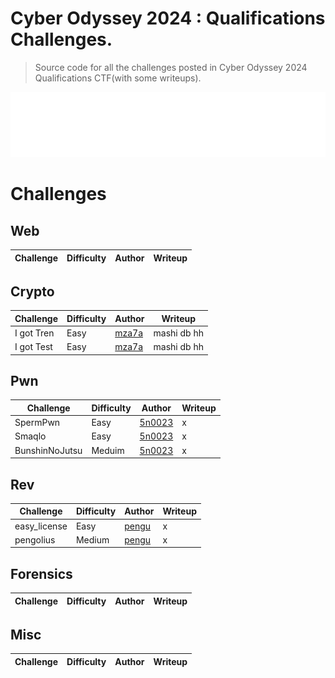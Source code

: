 # Cyber Odyssey 2024 : Qualifications Challenges.
> Source code for all the challenges posted in Cyber Odyssey 2024 Qualifications CTF(with some writeups).

<p align="center">
  <img src="img/cyberodyssey_logo.png"  width="650"/>
</p>

# Challenges

## Web

| Challenge | Difficulty | Author | Writeup |
| --------- | ---------- | ------ | ------- |

## Crypto

| Challenge | Difficulty | Author | Writeup |
| --------- | ---------- | ------ | ------- |
| I got Tren | Easy | [mza7a](https://github.com/mza7a) | mashi db hh |
| I got Test | Easy | [mza7a](https://github.com/mza7a) | mashi db hh | 

## Pwn

| Challenge | Difficulty | Author | Writeup |
| --------- | ---------- | ------ | ------- |
| SpermPwn | Easy |  [5n0023](https://github.com/5n0023) | x |
| Smaqlo | Easy |  [5n0023](https://github.com/5n0023) | x |
| BunshinNoJutsu | Meduim |  [5n0023](https://github.com/5n0023) | x |

## Rev

| Challenge | Difficulty | Author | Writeup |
| --------- | ---------- | ------ | ------- |
| easy_license | Easy | [pengu](https://github.com/P3enguin) | x |
| pengolius | Medium | [pengu](https://github.com/P3enguin) | x |

## Forensics

| Challenge | Difficulty | Author | Writeup |
| --------- | ---------- | ------ | ------- |

## Misc

| Challenge | Difficulty | Author | Writeup |
| --------- | ---------- | ------ | ------- |